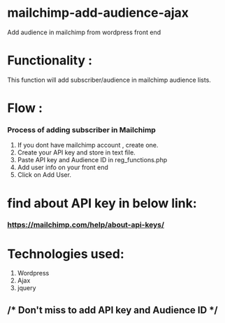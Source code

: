 # mailchimp-add-audience-ajax
Add audience in mailchimp from wordpress front end 

# Functionality :

This function will add subscriber/audience in mailchimp audience lists.

# Flow : 

### Process of adding subscriber in Mailchimp

1) If you dont have mailchimp account , create one.
2) Create your API key and store in text file.
3) Paste API key and Audience ID in reg_functions.php
4) Add user info on your front end
5) Click on Add User.

# find about API key in below link:
### https://mailchimp.com/help/about-api-keys/

# Technologies used:

1) Wordpress
2) Ajax
3) jquery

## /* Don't miss to add API key and Audience ID  */
